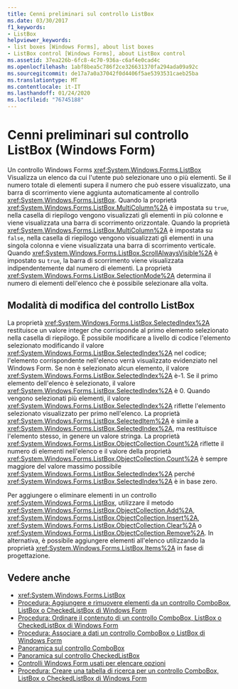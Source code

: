 ```yaml
---
title: Cenni preliminari sul controllo ListBox
ms.date: 03/30/2017
f1_keywords:
- ListBox
helpviewer_keywords:
- list boxes [Windows Forms], about list boxes
- ListBox control [Windows Forms], about ListBox control
ms.assetid: 37ea226b-6fc8-4c70-936a-c6af4e0cad4c
ms.openlocfilehash: 1abf8bea5c786f2ce326631370fa294ada09a92c
ms.sourcegitcommit: de17a7a0a37042f0d4406f5ae5393531caeb25ba
ms.translationtype: MT
ms.contentlocale: it-IT
ms.lasthandoff: 01/24/2020
ms.locfileid: "76745188"
---
```

# <a name="listbox-control-overview-windows-forms"></a>Cenni preliminari sul controllo ListBox (Windows Form)
Un controllo Windows Forms <xref:System.Windows.Forms.ListBox> Visualizza un elenco da cui l'utente può selezionare uno o più elementi. Se il numero totale di elementi supera il numero che può essere visualizzato, una barra di scorrimento viene aggiunta automaticamente al controllo <xref:System.Windows.Forms.ListBox>. Quando la proprietà <xref:System.Windows.Forms.ListBox.MultiColumn%2A> è impostata su `true`, nella casella di riepilogo vengono visualizzati gli elementi in più colonne e viene visualizzata una barra di scorrimento orizzontale. Quando la proprietà <xref:System.Windows.Forms.ListBox.MultiColumn%2A> è impostata su `false`, nella casella di riepilogo vengono visualizzati gli elementi in una singola colonna e viene visualizzata una barra di scorrimento verticale. Quando <xref:System.Windows.Forms.ListBox.ScrollAlwaysVisible%2A> è impostato su `true`, la barra di scorrimento viene visualizzata indipendentemente dal numero di elementi. La proprietà <xref:System.Windows.Forms.ListBox.SelectionMode%2A> determina il numero di elementi dell'elenco che è possibile selezionare alla volta.  
  
## <a name="ways-to-change-the-listbox-control"></a>Modalità di modifica del controllo ListBox  
 La proprietà <xref:System.Windows.Forms.ListBox.SelectedIndex%2A> restituisce un valore integer che corrisponde al primo elemento selezionato nella casella di riepilogo. È possibile modificare a livello di codice l'elemento selezionato modificando il valore <xref:System.Windows.Forms.ListBox.SelectedIndex%2A> nel codice; l'elemento corrispondente nell'elenco verrà visualizzato evidenziato nel Windows Form. Se non è selezionato alcun elemento, il valore <xref:System.Windows.Forms.ListBox.SelectedIndex%2A> è-1. Se il primo elemento dell'elenco è selezionato, il valore <xref:System.Windows.Forms.ListBox.SelectedIndex%2A> è 0. Quando vengono selezionati più elementi, il valore <xref:System.Windows.Forms.ListBox.SelectedIndex%2A> riflette l'elemento selezionato visualizzato per primo nell'elenco. La proprietà <xref:System.Windows.Forms.ListBox.SelectedItem%2A> è simile a <xref:System.Windows.Forms.ListBox.SelectedIndex%2A>, ma restituisce l'elemento stesso, in genere un valore stringa. La proprietà <xref:System.Windows.Forms.ListBox.ObjectCollection.Count%2A> riflette il numero di elementi nell'elenco e il valore della proprietà <xref:System.Windows.Forms.ListBox.ObjectCollection.Count%2A> è sempre maggiore del valore massimo possibile <xref:System.Windows.Forms.ListBox.SelectedIndex%2A> perché <xref:System.Windows.Forms.ListBox.SelectedIndex%2A> è in base zero.  
  
 Per aggiungere o eliminare elementi in un controllo <xref:System.Windows.Forms.ListBox>, utilizzare il metodo <xref:System.Windows.Forms.ListBox.ObjectCollection.Add%2A>, <xref:System.Windows.Forms.ListBox.ObjectCollection.Insert%2A>, <xref:System.Windows.Forms.ListBox.ObjectCollection.Clear%2A> o <xref:System.Windows.Forms.ListBox.ObjectCollection.Remove%2A>. In alternativa, è possibile aggiungere elementi all'elenco utilizzando la proprietà <xref:System.Windows.Forms.ListBox.Items%2A> in fase di progettazione.  
  
## <a name="see-also"></a>Vedere anche

- <xref:System.Windows.Forms.ListBox>
- [Procedura: Aggiungere e rimuovere elementi da un controllo ComboBox, ListBox o CheckedListBox di Windows Form](add-and-remove-items-from-a-wf-combobox.md)
- [Procedura: Ordinare il contenuto di un controllo ComboBox, ListBox o CheckedListBox di Windows Form](sort-the-contents-of-a-wf-combobox-listbox-or-checkedlistbox-control.md)
- [Procedura: Associare a dati un controllo ComboBox o ListBox di Windows Form](how-to-bind-a-windows-forms-combobox-or-listbox-control-to-data.md)
- [Panoramica sul controllo ComboBox](combobox-control-overview-windows-forms.md)
- [Panoramica sul controllo CheckedListBox](checkedlistbox-control-overview-windows-forms.md)
- [Controlli Windows Form usati per elencare opzioni](windows-forms-controls-used-to-list-options.md)
- [Procedura: Creare una tabella di ricerca per un controllo ComboBox, ListBox o CheckedListBox di Windows Form](create-a-lookup-table-for-a-wf-combobox-listbox.md)
